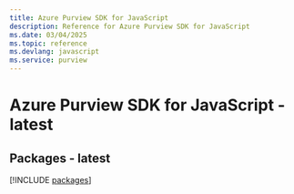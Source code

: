 ```yaml
---
title: Azure Purview SDK for JavaScript
description: Reference for Azure Purview SDK for JavaScript
ms.date: 03/04/2025
ms.topic: reference
ms.devlang: javascript
ms.service: purview
---
```

# Azure Purview SDK for JavaScript - latest
## Packages - latest
[!INCLUDE [packages](purview-index.md)]